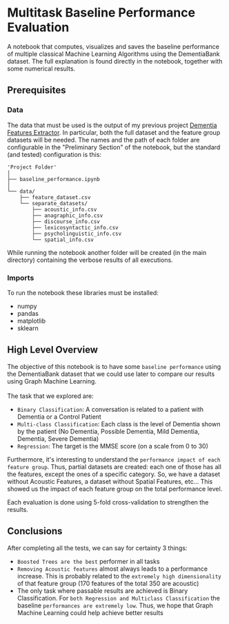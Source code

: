 # Multitask Baseline Performance Evaluation
A notebook that computes, visualizes and saves the baseline performance of multiple classical Machine Learning Algorithms using the DementiaBank dataset. The full 
explanation is found directly in the notebook, together with some numerical results.

## Prerequisites
### Data
The data that must be used is the output of my previous project [Dementia Features Extractor](https://github.com/EdoStoppa/Dementia_Features_Extractor).
In particular, both the full dataset and the feature group datasets will be needed. The names and the path of each folder are configurable in the "Preliminary Section"
of the notebook, but the standard (and tested) configuration is this:
```
'Project Folder'
│
├── baseline_performance.ipynb
│
└── data/
    ├── feature_dataset.csv
    └── separate_datasets/
        ├── acoustic_info.csv
        ├── anagraphic_info.csv
        ├── discourse_info.csv
        ├── lexicosyntactic_info.csv
        ├── psycholinguistic_info.csv
        └── spatial_info.csv
```
While running the notebook another folder will be created (in the main directory) containing the verbose results of all executions.

### Imports
To run the notebook these libraries must be installed:
- numpy
- pandas
- matplotlib
- sklearn

## High Level Overview
The objective of this notebook is to have some `baseline performance` using the DementiaBank dataset that we could use later to compare our results using Graph
Machine Learning.<br /><br />
The task that we explored are:
- `Binary Classification`: A conversation is related to a patient with Dementia or a Control Patient
- `Multi-class Classification`: Each class is the level of Dementia shown by the patient (No Dementia, Possible Dementia, Mild Dementia, Dementia, Severe Dementia)
- `Regression`: The target is the MMSE score (on a scale from 0 to 30)

Furthermore, it's interesting to understand the `performance impact of each feature group`. Thus, partial datasets are created: each one of those has all the features,
except the ones of a specific category. So, we have a dataset without Acoustic Features, a dataset without Spatial Features, etc... This showed us the impact of
each feature group on the total performance level.

Each evaluation is done using 5-fold cross-validation to strengthen the results.

## Conclusions
After completing all the tests, we can say for certainty 3 things:
- `Boosted Trees are the best` performer in all tasks
- `Removing Acoustic features` almost always leads to a performance increase. This is probably related to the `extremely high dimensionality` of that feature group (170
  features of the total 350 are acoustic)
- The only task where passable results are achieved is Binary Classification. For `both Regression and Multiclass Classification` the baseline `performances are
  extremely low`. Thus, we hope that Graph Machine Learning could help achieve better results


